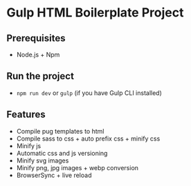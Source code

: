 # Gulp HTML Boilerplate Project

## Prerequisites

- Node.js + Npm

## Run the project

- `npm run dev` or `gulp` (if you have Gulp CLI installed)

## Features

- Compile pug templates to html
- Compile sass to css + auto prefix css + minify css
- Minify js
- Automatic css and js versioning
- Minify svg images
- Minify png, jpg images + webp conversion
- BrowserSync + live reload
